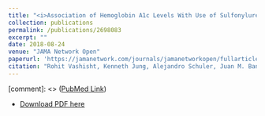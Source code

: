 ```yaml
---
title: "<i>Association of Hemoglobin A1c Levels With Use of Sulfonylureas, Dipeptidyl Peptidase 4 Inhibitors, and Thiazolidinediones in Patients With Type 2 Diabetes Treated With Metformin</i>"
collection: publications
permalink: /publications/2698083
excerpt: "" 
date: 2018-08-24
venue: "JAMA Network Open"
paperurl: 'https://jamanetwork.com/journals/jamanetworkopen/fullarticle/2698083' 
citation: "Rohit Vashisht, Kenneth Jung, Alejandro Schuler, Juan M. Banda, Rae Woong Park, Sanghyung Jin, Li Li, Joel T. Dudley, <b>Kipp W. Johnson</b>, Mark M. Shervey, Hua Xu, Yonghui Wu, Karthik Natrajan, George Hripcsak, Peng Jin, Mui Van Zandt, Anthony Reckard, Christian G. Reich, James Weaver, Martijn J. Schuemie, Patrick B. Ryan, Alison Callahan, Nigam H. Shah. JAMA Network Open. 2018;1(4):e181755"
---
```


[comment]: <> ([PubMed Link](https://www.ncbi.nlm.nih.gov/pubmed/30646124))

* [Download PDF here](https://kippjohnson.com/files/30646124.pdf)

<script type='text/javascript' src='https://d1bxh8uas1mnw7.cloudfront.net/assets/embed.js'></script>
<div class='altmetric-embed' data-badge-type="medium-donut" data-pmid="30646124" data-hide-no-mentions="true" data-hide-less-than="1" class="altmetric-embed"></div>


